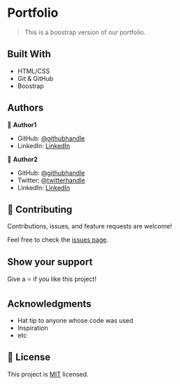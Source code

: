 # Portfolio

> This is a boostrap version of our portfolio.


## Built With

- HTML/CSS
- Git & GitHub
- Boostrap


## Authors

👤 **Author1**

- GitHub: [@githubhandle](https://github.com/letarulinda)
- LinkedIn: [LinkedIn](https://linkedin.com/in/linda-letaru-masia)

👤 **Author2**

- GitHub: [@githubhandle](https://github.com/Samuellekpor)
- Twitter: [@twitterhandle](https://twitter.com/samuel_lekpor)
- LinkedIn: [LinkedIn](https://linkedin.com/in/sammuel-lekpor)

## 🤝 Contributing

Contributions, issues, and feature requests are welcome!

Feel free to check the [issues page](../../issues/).

## Show your support

Give a ⭐️ if you like this project!

## Acknowledgments

- Hat tip to anyone whose code was used
- Inspiration
- etc

## 📝 License

This project is [MIT](./MIT.md) licensed.
